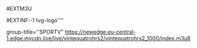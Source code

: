 #EXTM3U 

#EXTINF:-1 tvg-logo''''

group-title=''SPORTV"
https://newedge.eu-central-1.edge.mycdn.live/live/vintequatrohrs2/vintequatrohrs2_1000/index.m3u8
